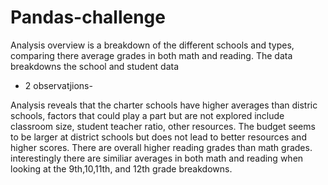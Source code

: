 # Pandas-challenge
Analysis overview is a breakdown of the different schools and types, comparing there average grades in both math and reading. The data breakdowns the school and student data 

- 2 observatjions-

  
Analysis reveals that the charter schools have higher averages than distric schools, factors that could play a part but are not explored include classroom size, student teacher ratio, other resources. The budget seems to be larger at district schools but does not lead to better resources and higher scores.
There are overall higher reading grades than math grades. interestingly there are similiar averages in both math and reading when looking at the 9th,10,11th, and 12th grade breakdowns.
